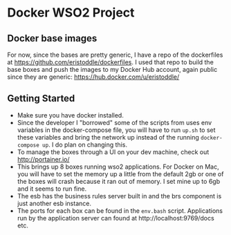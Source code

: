 # Docker WSO2 Project

## Docker base images

For now, since the bases are pretty generic, I have a repo of the dockerfiles at https://github.com/eristoddle/dockerfiles. I used that repo to build the base boxes and push the images to my Docker Hub account, again public since they are generic: https://hub.docker.com/u/eristoddle/

## Getting Started

- Make sure you have docker installed.
- Since the developer I "borrowed" some of the scripts from uses env variables in the docker-compose file, you will have to run `up.sh` to set these variables and bring the network up instead of the running `docker-compose up`. I do plan on changing this.
- To manage the boxes through a UI on your dev machine, check out http://portainer.io/
- This brings up 8 boxes running wso2 applications. For Docker on Mac, you will have to set the memory up a little from the default 2gb or one of the  boxes will crash because it ran out of memory. I set mine up to 6gb and it seems to run fine. 
- The esb has the business rules server built in and the brs component is just another esb instance.
- The ports for each box can be found in the `env.bash` script. Applications run by the application server can found at http://localhost:9769/docs etc.
